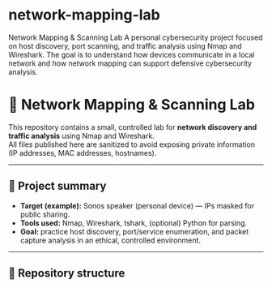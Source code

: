 # network-mapping-lab
Network Mapping &amp; Scanning Lab A personal cybersecurity project focused on host discovery, port scanning, and traffic analysis using Nmap and Wireshark. The goal is to understand how devices communicate in a local network and how network mapping can support defensive cybersecurity analysis.

# 🧠 Network Mapping & Scanning Lab

This repository contains a small, controlled lab for **network discovery and traffic analysis** using Nmap and Wireshark.  
All files published here are sanitized to avoid exposing private information (IP addresses, MAC addresses, hostnames).

---

## 🔎 Project summary

- **Target (example):** Sonos speaker (personal device) — IPs masked for public sharing.  
- **Tools used:** Nmap, Wireshark, tshark, (optional) Python for parsing.  
- **Goal:** practice host discovery, port/service enumeration, and packet capture analysis in an ethical, controlled environment.

---

## 📁 Repository structure


